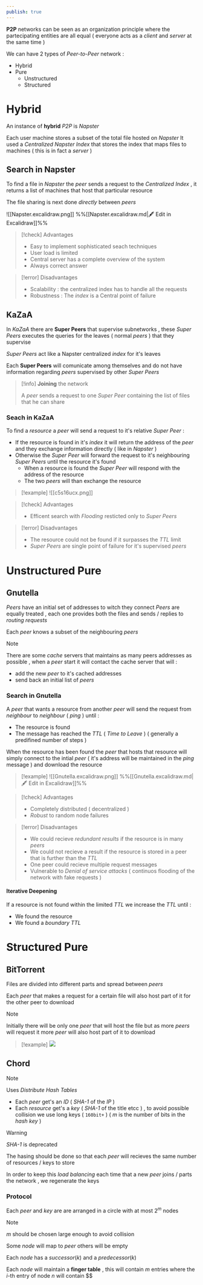 ```yaml
---
publish: true
---
```

**P2P** networks can be seen as an organization principle where the partecipating entities are all equal ( everyone acts as a *client* and *server* at the same time )

We can have 2 types of *Peer-to-Peer* network :
+ Hybrid 
+ Pure 
	+ Unstructured
	+ Structured

# Hybrid

An instance of **hybrid** *P2P* is *Napster* 

Each user machine stores a subset of the total file hosted on *Napster* 
It used a *Centralized Napster Index* that stores the index that maps files to machines ( this is in fact a *server* )
## Search in Napster

To find a file in *Napster* the *peer* sends a request to the *Centralized Index* , it returns a list of machines that host that particular resource 

The file sharing is next done *directly* between *peers*  

![[Napster.excalidraw.png]]
%%[[Napster.excalidraw.md|🖋 Edit in Excalidraw]]%%

>[!check] Advantages
>+ Easy to implement sophisticated seach techniques
>+ User load is limited  
>+ Central server has a complete overview of the system
>+ Always correct answer

>[!error] Disadvantages
>+ Scalability : the centralized index has to handle all the requests 
>+ Robustness : The *index* is a Central point of failure 
>

## KaZaA

In *KaZaA* there are **Super Peers** that supervise subnetworks , these *Super Peers* executes the queries for the leaves ( normal *peers* ) that they supervise 

*Super Peers* act like a Napster centralized *index* for it's leaves 

Each **Super Peers** will comunicate among themselves and do not have information regarding *peers* supervised by other *Super Peers* 

>[!info] **Joining** the network
>
>A *peer* sends a request to one *Super Peer* containing the list of files that he can share 

### Seach in KaZaA

To find a *resource* a *peer* will send a request to it's relative *Super Peer* : 
+ If the resource is found in it's *index* it will return the address of the *peer* and they exchange information directly ( like in *Napster* )
+ Otherwise the *Super Peer* will forward the request to it's neighbouring *Super Peers* until the resource it's found 
	+ When a resource is found the *Super Peer* will respond with the address of the resource 
	+ The two *peers* will than exchange the resource

>[!example] 
![[c5s16ucx.png]]

>[!check] Advantages
>+ Efficent search with *Flooding* resticted only to *Super Peers*
>

>[!error] Disadvantages
>+ The resource could not be found if it surpasses the *TTL* limit
>+ *Super Peers* are single point of failure for it's supervised *peers*

# Unstructured Pure
## Gnutella 

*Peers* have an initial set of addresses to witch they connect 
*Peers* are equally treated , each one provides both the files and sends / replies to *routing requests* 

Each *peer* knows a subset of the neighbouring *peers* 

>[!note] 
>There are some *cache* servers that maintains as many peers addresses as possible , when a *peer* start it will contact the cache server that will :
>+ add the new *peer* to it's cached addresses
>+ send back an initial list of *peers*

### Search in Gnutella

 A *peer* that wants a resource from another *peer* will send the request from *neighbour* to *neighbour* ( *ping* ) until :
 + The resource is found
 + The message has reached the *TTL* ( *Time to Leave* ) ( generally a predifined number of steps )

When the resource has been found the *peer* that hosts that resource will simply connect to the intial *peer* ( it's address will be maintained in the *ping* message ) and download the resource 

>[!example] 
![[Gnutella.excalidraw.png]]
%%[[Gnutella.excalidraw.md|🖋 Edit in Excalidraw]]%%

>[!check] Advantages 
>
>+ Completely distributed ( decentralized )
>+ *Robust* to random node failures 

>[!error] Disadvantages
>+ We could recieve *redundant* *results* if the resource is in many *peers*
>+ We could not recieve a result if the resource is stored in a peer that is further than the *TTL*
>+ One peer could recieve multiple request messages 
>+ Vulnerable to *Denial of service attacks* ( continuos flooding of the network with fake requests ) 

#### Iterative Deepening

If a resource is not found within the limited *TTL* we increase the *TTL* until :
+ We found the resource
+ We found a *boundary* *TTL* 
# Structured Pure

## BitTorrent

Files are divided into different parts and spread between *peers* 

Each *peer* that makes a request for a certain file will also host part of it for the other peer to download 

>[!note] 
>Initially there will be only one *peer* that will host the file but as more *peers* will request it more *peer* will also host part of it to download

>[!example] 
[![](https://upload.wikimedia.org/wikipedia/commons/3/3d/Torrentcomp_small.gif)](https://it.wikipedia.org/wiki/File:Torrentcomp_small.gif)
## Chord

>[!note] 
>Uses *Distribute Hash Tables*

+ Each *peer* get's an *ID* ( *SHA-1* of the *IP* ) 
+ Each *resource* get's a *key* ( *SHA-1* of the title etcc ) , to avoid possible collision we use long keys ( `160bit+` ) ( $m$ is the number of bits in the *hash key* )

>[!warning] 
>
>*SHA-1* is deprecated 

The hasing should be done so that each *peer* will recieves the same number of resources / keys to store 

In order to keep this *load balancing* each time that a new *peer* joins / parts the network , we regenerate the keys  

### Protocol

Each *peer* and *key* are are arranged in a circle with at most $2^m$ nodes 

>[!note] 
>$m$ should be chosen large enough to avoid collision

Some *node* will map to *peer* others will be empty 

Each *node* has a $successor(k)$ and a $predecessor(k)$ 

Each *node* will maintain a **finger table** , this will contain $m$ entries where the $i$-th entry of node $n$ will contain $$